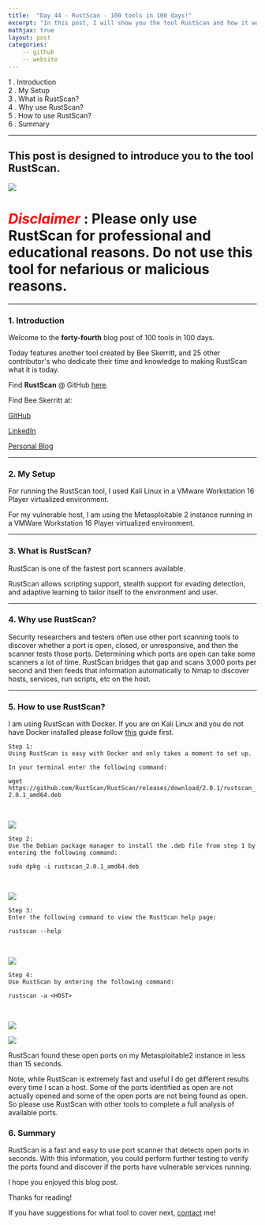 ```yaml
---
title:  "Day 44 - RustScan - 100 tools in 100 days!"
excerpt: "In this post, I will show you the tool RustScan and how it works."
mathjax: true
layout: post
categories:
    -- github
    -- website
---
```


1 . Introduction
<br>
2 . My Setup
<br>
3 . What is RustScan?
<br>
4 . Why use RustScan?
<br>
5 . How to use RustScan?
<br>
6 . Summary

---

## This post is designed to introduce you to the tool RustScan.

![](https://raw.githubusercontent.com/RustScan/RustScan/master/pictures/rustscan.png)

# <span style="color:red">***Disclaimer***</span> : **Please only use RustScan for professional and educational reasons. Do not use this tool for nefarious or malicious reasons.**

---

### 1. **Introduction**

Welcome to the **forty-fourth** blog post of 100 tools in 100 days.<br>

Today features another tool created by Bee Skerritt, and 25 other contributor's who dedicate their time and knowledge to making RustScan what it is today. 

Find **RustScan** @ GitHub [here](https://github.com/RustScan/RustScan).

Find Bee Skerritt at:

[GitHub](https://github.com/bee-san)

[LinkedIn](https://www.linkedin.com/in/brandonls/)

[Personal Blog](https://skerritt.blog/)

---

### 2. **My Setup**

For running the RustScan tool, I used Kali Linux in a VMware Workstation 16 Player virtualized environment.

For my vulnerable host, I am using the Metasploitable 2 instance running in a VMWare Workstation 16 Player virtualized environment. 

---

### 3. **What is RustScan?**

RustScan is one of the fastest port scanners available.

RustScan allows scripting support, stealth support for evading detection, and adaptive learning to tailor itself to the environment and user.

---

### 4. **Why use RustScan?**

Security researchers and testers often use other port scanning tools to discover whether a port is open, closed, or unresponsive, and then the scanner tests those ports. Determining which ports are open can take some scanners a lot of time. RustScan bridges that gap and scans 3,000 ports per second and then feeds that information automatically to Nmap to discover hosts, services, run scripts, etc on the host. 

---

### 5. **How to use RustScan?**

I am using RustScan with Docker. If you are on Kali Linux and you do not have Docker installed please follow [this](https://www.kali.org/docs/containers/installing-docker-on-kali/) guide first. 

    Step 1:
    Using RustScan is easy with Docker and only takes a moment to set up.

    In your terminal enter the following command:
    
`wget https://github.com/RustScan/RustScan/releases/download/2.0.1/rustscan_2.0.1_amd64.deb`

<br>

![](https://raw.githubusercontent.com/matthewomccorkle/matthewomccorkle.github.io/master/_posts/assets/100%20tools/rustscan/rustscan1.PNG)

    Step 2:
    Use the Debian package manager to install the .deb file from step 1 by 
    entering the following command:

    sudo dpkg -i rustscan_2.0.1_amd64.deb

<br>

![](https://raw.githubusercontent.com/matthewomccorkle/matthewomccorkle.github.io/master/_posts/assets/100%20tools/rustscan/rustscan2.PNG)

    Step 3:
    Enter the following command to view the RustScan help page:

    rustscan --help

<br>

![](https://raw.githubusercontent.com/matthewomccorkle/matthewomccorkle.github.io/master/_posts/assets/100%20tools/rustscan/rustscan3.PNG)

    Step 4:
    Use RustScan by entering the following command:

    rustscan -a <HOST>

<br>

![](https://raw.githubusercontent.com/matthewomccorkle/matthewomccorkle.github.io/master/_posts/assets/100%20tools/rustscan/rustscan4.PNG)

![](https://raw.githubusercontent.com/matthewomccorkle/matthewomccorkle.github.io/master/_posts/assets/100%20tools/rustscan/rustscan5.PNG)

RustScan found these open ports on my Metasploitable2 instance in less than 15 seconds. 

Note, while RustScan is extremely fast and useful I do get different results every time I scan a host. Some of the ports identified as open are not actually opened and some of the open ports are not being found as open. So please use RustScan with other tools to complete a full analysis of available ports. 

### 6. **Summary**

RustScan is a fast and easy to use port scanner that detects open ports in seconds. With this information, you could perform further testing to verify the ports found and discover if the ports have vulnerable services running.

I hope you enjoyed this blog post.

Thanks for reading!<br>

If you have suggestions for what tool to cover next, [contact](mailto:matthew.o.mccorkle@gmail.com) me!
